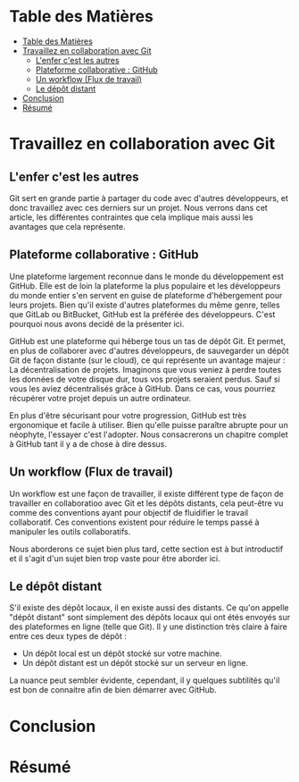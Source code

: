 # Table des Matières

- [Table des Matières](#table-des-matières)
- [Travaillez en collaboration avec Git](#travaillez-en-collaboration-avec-git)
  - [L'enfer c'est les autres](#lenfer-cest-les-autres)
  - [Plateforme collaborative : GitHub](#plateforme-collaborative--github)
  - [Un workflow (Flux de travail)](#un-workflow-flux-de-travail)
  - [Le dépôt distant](#le-dépôt-distant)
- [Conclusion](#conclusion)
- [Résumé](#résumé)

# Travaillez en collaboration avec Git

## L'enfer c'est les autres

Git sert en grande partie à partager du code avec d'autres développeurs, et donc travaillez avec ces derniers sur un projet. Nous verrons dans cet article, les différentes contraintes que cela implique mais aussi les avantages que cela représente. 

## Plateforme collaborative : GitHub

Une plateforme largement reconnue dans le monde du développement est GitHub. Elle est de loin la plateforme la plus populaire et les développeurs du monde entier s'en servent en guise de plateforme d'hébergement pour leurs projets. Bien qu'il existe d'autres plateformes du même genre, telles que GitLab ou BitBucket, GitHub est la préférée des développeurs. C'est pourquoi nous avons decidé de la présenter ici.

GitHub est une plateforme qui héberge tous un tas de dépôt Git. Et permet, en plus de collaborer avec d'autres développeurs, de sauvegarder un dépôt Git de façon distante (sur le cloud), ce qui représente un avantage majeur : La décentralisation de projets. Imaginons que vous veniez à perdre toutes les données de votre disque dur, tous vos projets seraient perdus. Sauf si vous les aviez décentralisés grâce à GitHub. Dans ce cas, vous pourriez récupérer votre projet depuis un autre ordinateur.

En plus d'être sécurisant pour votre progression, GitHub est très ergonomique et facile à utiliser. Bien qu'elle puisse paraître abrupte pour un néophyte, l'essayer c'est l'adopter. Nous consacrerons un chapitre complet à GitHub tant il y a de chose à dire dessus.

## Un workflow (Flux de travail)

Un workflow est une façon de travailler, il existe différent type de façon de travailler en collaboratioo avec Git et les dépôts distants, cela peut-être vu comme des conventions ayant pour objectif de fluidifier le travail collaboratif. Ces conventions existent pour réduire le temps passé à manipuler les outils collaboratifs.

Nous aborderons ce sujet bien plus tard, cette section est à but introductif et il s'agit d'un sujet bien trop vaste pour être aborder ici.

## Le dépôt distant

S'il existe des dépôt locaux, il en existe aussi des distants. Ce qu'on appelle "dépôt distant" sont simplement des dépôts locaux qui ont étés envoyés sur des plateformes en ligne (telle que Git). Il y une distinction très claire à faire entre ces deux types de dépôt :

- Un dépôt local est un dépôt stocké sur votre machine.
- Un dépôt distant est un dépôt stocké sur un serveur en ligne.

La nuance peut sembler évidente, cependant, il y quelques subtilités qu'il est bon de connaitre afin de bien démarrer avec GitHub.

# Conclusion

# Résumé